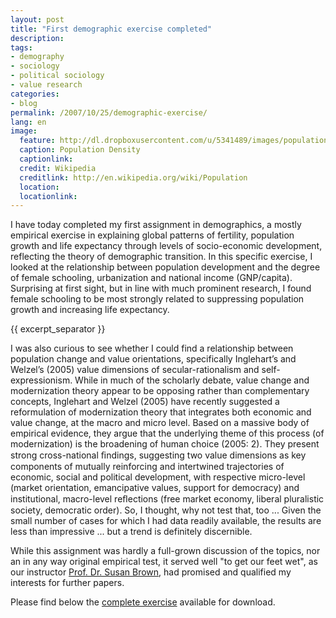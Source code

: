 ```yaml
---
layout: post
title: "First demographic exercise completed"
description:
tags: 
- demography
- sociology
- political sociology
- value research
categories:
- blog
permalink: /2007/10/25/demographic-exercise/
lang: en
image:
  feature: http://dl.dropboxusercontent.com/u/5341489/images/population-density_crop.jpg
  caption: Population Density
  captionlink: 
  credit: Wikipedia
  creditlink: http://en.wikipedia.org/wiki/Population
  location: 
  locationlink:
---
```


I have today completed my first assignment in demographics, a mostly empirical exercise in explaining global patterns of fertility, population growth and life expectancy through levels of socio-economic development, reflecting the theory of demographic transition. 
In this specific exercise, I looked at the relationship between population development and the degree of female schooling, urbanization and national income (GNP/capita). 
Surprising at first sight, but in line with much prominent research, I found female schooling to be most strongly related to suppressing population growth and increasing life expectancy.

{{ excerpt_separator }}

I was also curious to see whether I could find a relationship between population change and value orientations, specifically Inglehart’s and Welzel’s (2005) value dimensions of secular-rationalism and self-expressionism. 
While in much of the scholarly debate, value change and modernization theory appear to be opposing rather than complementary concepts, Inglehart and Welzel (2005) have recently suggested a reformulation of modernization theory that integrates both economic and value change, at the macro and micro level. 
Based on a massive body of empirical evidence, they argue that the underlying theme of this process (of modernization) is the broadening of human choice (2005: 2). 
They present strong cross-national ﬁndings, suggesting two value dimensions as key components of mutually reinforcing and intertwined trajectories of economic, social and political development, with respective micro-level (market orientation, emancipative values, support for democracy) and institutional, macro-level reﬂections (free market economy, liberal pluralistic society, democratic order). 
So, I thought, why not test that, too ... 
Given the small number of cases for which I had data readily available, the results are less than impressive ... but a trend is definitely discernible.

While this assignment was hardly a full-grown discussion of the topics, nor an in any way original empirical test, it served well "to get our feet wet", as our instructor [Prof. Dr. Susan Brown](http://www.faculty.uci.edu/profile.cfm?faculty_id=4670), had promised and qualified my interests for further papers.

Please find below the [complete exercise](http://dl.dropboxusercontent.com/u/5341489/images/m-held_population_exercise.pdf) available for download.